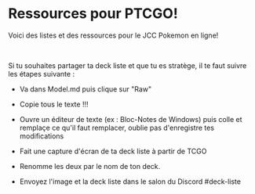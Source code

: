 # Ressources pour PTCGO!

Voici des listes et des ressources pour le JCC Pokemon en ligne!

<br>

Si tu souhaites partager ta deck liste et que tu es stratège, il te faut suivre les étapes suivante :

* Va dans Model.md puis clique sur "Raw"

* Copie tous le texte !!!

* Ouvre un éditeur de texte (ex : Bloc-Notes de Windows) puis colle et remplaçe ce qu'il faut remplacer, oublie pas d'enregistre tes  
  modifications
  
* Fait une capture d'écran de ta deck liste à partir de TCGO

* Renomme les deux par le nom de ton deck.

* Envoyez l'image et la deck liste dans le salon du Discord #deck-liste
